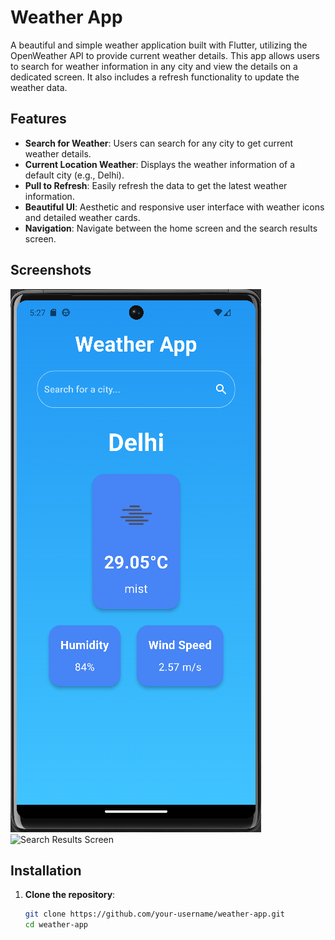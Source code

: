 # Weather App

A beautiful and simple weather application built with Flutter, utilizing the OpenWeather API to provide current weather details. This app allows users to search for weather information in any city and view the details on a dedicated screen. It also includes a refresh functionality to update the weather data.

## Features

- **Search for Weather**: Users can search for any city to get current weather details.
- **Current Location Weather**: Displays the weather information of a default city (e.g., Delhi).
- **Pull to Refresh**: Easily refresh the data to get the latest weather information.
- **Beautiful UI**: Aesthetic and responsive user interface with weather icons and detailed weather cards.
- **Navigation**: Navigate between the home screen and the search results screen.

## Screenshots

![Home Screen](screenshots/home_screen.png)
![Search Results Screen](screenshots/search_results_screen.png)

## Installation

1. **Clone the repository**:
   ```bash
   git clone https://github.com/your-username/weather-app.git
   cd weather-app
